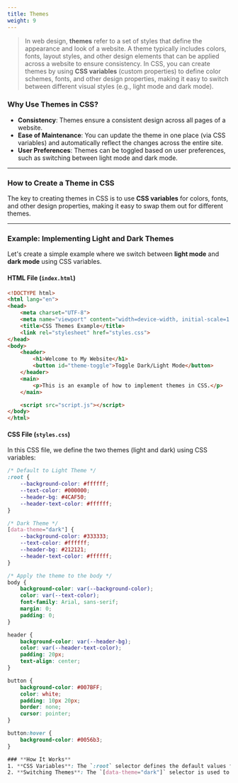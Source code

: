 ```yaml
---
title: Themes
weight: 9
---
```


> In web design, **themes** refer to a set of styles that define the appearance and look of a website. A theme typically includes colors, fonts, layout styles, and other design elements that can be applied across a website to ensure consistency. In CSS, you can create themes by using **CSS variables** (custom properties) to define color schemes, fonts, and other design properties, making it easy to switch between different visual styles (e.g., light mode and dark mode).

### **Why Use Themes in CSS?**
- **Consistency**: Themes ensure a consistent design across all pages of a website.
- **Ease of Maintenance**: You can update the theme in one place (via CSS variables) and automatically reflect the changes across the entire site.
- **User Preferences**: Themes can be toggled based on user preferences, such as switching between light mode and dark mode.

---

### **How to Create a Theme in CSS**

The key to creating themes in CSS is to use **CSS variables** for colors, fonts, and other design properties, making it easy to swap them out for different themes.

---

### **Example: Implementing Light and Dark Themes**

Let's create a simple example where we switch between **light mode** and **dark mode** using CSS variables.

#### **HTML File (`index.html`)**
```html
<!DOCTYPE html>
<html lang="en">
<head>
    <meta charset="UTF-8">
    <meta name="viewport" content="width=device-width, initial-scale=1.0">
    <title>CSS Themes Example</title>
    <link rel="stylesheet" href="styles.css">
</head>
<body>
    <header>
        <h1>Welcome to My Website</h1>
        <button id="theme-toggle">Toggle Dark/Light Mode</button>
    </header>
    <main>
        <p>This is an example of how to implement themes in CSS.</p>
    </main>

    <script src="script.js"></script>
</body>
</html>
```

#### **CSS File (`styles.css`)**

In this CSS file, we define the two themes (light and dark) using CSS variables:

```css
/* Default to Light Theme */
:root {
    --background-color: #ffffff;
    --text-color: #000000;
    --header-bg: #4CAF50;
    --header-text-color: #ffffff;
}

/* Dark Theme */
[data-theme="dark"] {
    --background-color: #333333;
    --text-color: #ffffff;
    --header-bg: #212121;
    --header-text-color: #ffffff;
}

/* Apply the theme to the body */
body {
    background-color: var(--background-color);
    color: var(--text-color);
    font-family: Arial, sans-serif;
    margin: 0;
    padding: 0;
}

header {
    background-color: var(--header-bg);
    color: var(--header-text-color);
    padding: 20px;
    text-align: center;
}

button {
    background-color: #007BFF;
    color: white;
    padding: 10px 20px;
    border: none;
    cursor: pointer;
}

button:hover {
    background-color: #0056b3;
}

### **How It Works**
1. **CSS Variables**: The `:root` selector defines the default values for light mode (light theme). We use custom properties like `--background-color`, `--text-color`, etc., to manage the theme's colors.
2. **Switching Themes**: The `[data-theme="dark"]` selector is used to apply a different set of CSS variables when the page's `data-theme` attribute is set to `"dark"`.


